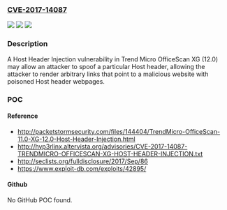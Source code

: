 ### [CVE-2017-14087](https://cve.mitre.org/cgi-bin/cvename.cgi?name=CVE-2017-14087)
![](https://img.shields.io/static/v1?label=Product&message=Trend%20Micro%20OfficeScan&color=blue)
![](https://img.shields.io/static/v1?label=Version&message=n%2Fa&color=blue)
![](https://img.shields.io/static/v1?label=Vulnerability&message=Host%20Header%20Injection&color=brighgreen)

### Description

A Host Header Injection vulnerability in Trend Micro OfficeScan XG (12.0) may allow an attacker to spoof a particular Host header, allowing the attacker to render arbitrary links that point to a malicious website with poisoned Host header webpages.

### POC

#### Reference
- http://packetstormsecurity.com/files/144404/TrendMicro-OfficeScan-11.0-XG-12.0-Host-Header-Injection.html
- http://hyp3rlinx.altervista.org/advisories/CVE-2017-14087-TRENDMICRO-OFFICESCAN-XG-HOST-HEADER-INJECTION.txt
- http://seclists.org/fulldisclosure/2017/Sep/86
- https://www.exploit-db.com/exploits/42895/

#### Github
No GitHub POC found.

